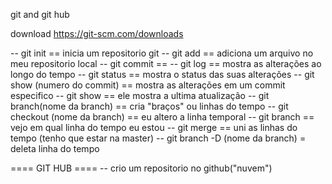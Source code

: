git and git hub

download https://git-scm.com/downloads

-- git init == inicia um repositorio git
-- git add == adiciona um arquivo no meu repositorio local
-- git commit == 
-- git log == mostra as alterações ao longo do tempo
-- git status == mostra o status das suas alterações 
-- git show (numero do commit) == mostra as alterações em um commit especifico
-- git show == ele mostra a ultima atualização 
-- git branch(nome da branch) == cria "braços" ou linhas do tempo 
-- git checkout (nome da branch) == eu altero a linha temporal
-- git branch == vejo em qual linha do tempo eu estou 
-- git merge == uni as linhas do tempo (tenho que estar na master)
-- git branch -D (nome da branch) = deleta linha do tempo 


==== GIT HUB ====
-- crio um repositorio no github("nuvem")


